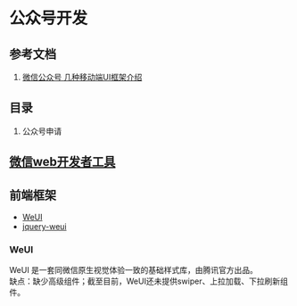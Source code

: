 # 公众号开发

## 参考文档
1. [微信公众号 几种移动端UI框架介绍](https://blog.csdn.net/e_wsq/article/details/69248466)

## 目录
1. 公众号申请


## [微信web开发者工具](https://mp.weixin.qq.com/wiki?t=resource/res_main&id=mp1455784140)

## 前端框架
- [WeUI](https://github.com/Tencent/weui)
- [jquery-weui](https://github.com/lihongxun945/jquery-weui)

### WeUI 
WeUI 是一套同微信原生视觉体验一致的基础样式库，由腾讯官方出品。  
缺点：缺少高级组件；截至目前，WeUI还未提供swiper、上拉加载、下拉刷新组件。



